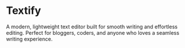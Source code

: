# Textify
A modern, lightweight text editor built for smooth writing and effortless editing. Perfect for bloggers, coders, and anyone who loves a seamless writing experience.
